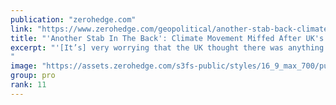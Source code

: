 ```yaml
---
publication: "zerohedge.com"
link: "https://www.zerohedge.com/geopolitical/another-stab-back-climate-movement-miffed-after-uks-sunak-snubs-cop27-climate-talks"
title: "'Another Stab In The Back': Climate Movement Miffed After UK's Sunak Snubs Cop27 Climate Talks"
excerpt: "'[It’s] very worrying that the UK thought there was anything more serious than climate change...'
"
image: "https://assets.zerohedge.com/s3fs-public/styles/16_9_max_700/public/2022-10/sunakbrief.PNG?itok=cS-Tz1Ph"
group: pro
rank: 11
---
```

